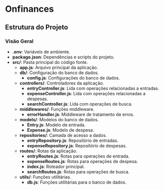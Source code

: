# Onfinances

## Estrutura do Projeto


### Visão Geral

- **.env**: Variáveis de ambiente.
- **package.json**: Dependências e scripts do projeto.
- **src/**: Pasta principal do código fonte.
  - **app.js**: Arquivo principal da aplicação.
  - **db/**: Configuração do banco de dados.
    - **config.js**: Configurações do banco de dados.
  - **controllers/**: Controladores da aplicação.
    - **entryController.js**: Lida com operações relacionadas a entradas.
    - **expenseController.js**: Lida com operações relacionadas a despesas.
    - **searchController.js**: Lida com operações de busca.
  - **middlewares/**: Funções middleware.
    - **errorHandler.js**: Middleware de tratamento de erros.
  - **models/**: Modelos do banco de dados.
    - **Entry.js**: Modelo de entrada.
    - **Expense.js**: Modelo de despesa.
  - **repositories/**: Camada de acesso a dados.
    - **entryRepository.js**: Repositório de entradas.
    - **expenseRepository.js**: Repositório de despesas.
  - **routes/**: Rotas da aplicação.
    - **entryRoutes.js**: Rotas para operações de entrada.
    - **expenseRoutes.js**: Rotas para operações de despesa.
    - **index.js**: Roteador principal.
    - **searchRoutes.js**: Rotas para operações de busca.
  - **utils/**: Funções utilitárias.
    - **db.js**: Funções utilitárias para o banco de dados.
